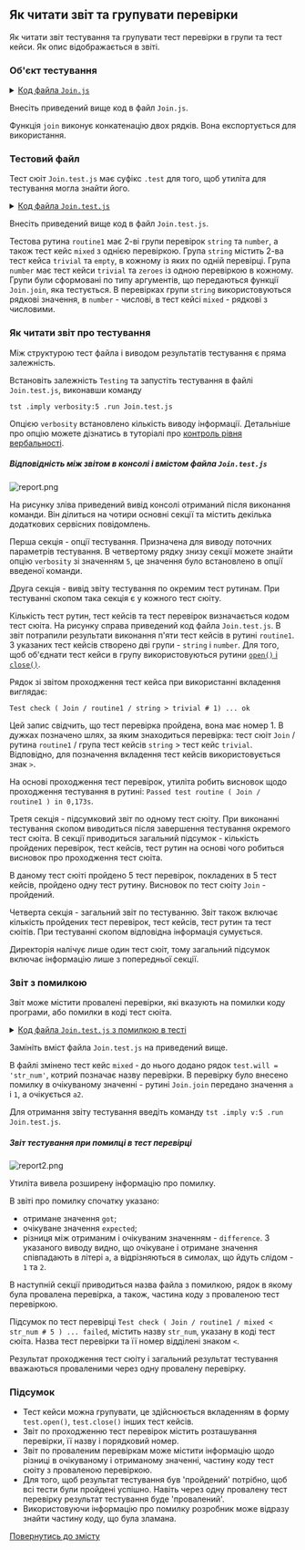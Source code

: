 ## Як читати звіт та групувати перевірки

Як читати звіт тестування та групувати тест перевірки в групи та тест кейси. Як опис відображається в звіті.

### Об'єкт тестування

<details>
    <summary><u>Код файла <code>Join.js</code></u></summary>

```js
module.exports.join = function( a, b )
{
  return String( a ) + String( b );
}
```

</details>

Внесіть приведений вище код в файл `Join.js`.

Функція `join` виконує конкатенацію двох рядків. Вона експортується для використання.

### Тестовий файл

Тест сюіт `Join.test.js` має суфікс `.test` для того, щоб утиліта для тестування могла знайти його.

<details>
    <summary><u>Код файла <code>Join.test.js</code></u></summary>

```js
let _ = require( 'wTesting' );
let Join = require( './Join.js' );

//

function routine1( test )
{
  test.open( 'string' );

    test.case = 'trivial';
    test.identical( Join.join( 'a', 'b' ), 'ab' );

    test.case = 'empty';
    test.identical( Join.join( '', '' ), '' );

  test.close( 'string' );
  test.open( 'number' );

    test.case = 'trivial';
    test.identical( Join.join( 1, 3 ), '13' );

    test.case = 'zeroes';
    test.identical( Join.join( 0, 0 ), '00' );

  test.close( 'number' );
  test.open( 'mixed' );

    test.identical( Join.join( 'a', 1 ), 'a1' );

  test.close( 'mixed' );
}

//

let Self =
{
  name : 'Join',
  tests :
  {
    routine1,
  }
}

//

Self = wTestSuite( Self );
if( typeof module !== 'undefined' && !module.parent )
wTester.test( Self.name );
```

</details>

Внесіть приведений вище код в файл `Join.test.js`.

Тестова рутина `routine1` має 2-ві групи перевірок `string` та `number`, а також тест кейс `mixed` з однією перевіркою. Група `string` містить 2-ва тест кейсa `trivial` та `empty`, в кожному із яких по одній перевірці. Група `number` має тест кейси `trivial` та `zeroes` із одною перевіркою в кожному.  Групи були сформовані по типу аргументів, що передаються функції `Join.join`, яка тестується. В перевірках групи `string` використовуються рядкові значення, в `number` - числові, в тест кейсі `mixed` - рядкові з числовими.

### Як читати звіт про тестування

Між структурою тест файла і виводом результатів тестування є пряма залежність.

Встановіть залежність `Testing` та запустіть тестування в файлі `Join.test.js`, виконавши команду

```
tst .imply verbosity:5 .run Join.test.js
```

Опцією `verbosity` встановлено кількість виводу інформації. Детальніше про опцію можете дізнатись в туторіалі про [контроль рівня вербальності](Verbosity.md).

##### Відповідність між звітом в консолі і вмістом файла `Join.test.js`

![report.png](../../images/report.png)

На рисунку зліва приведений вивід консолі отриманий після виконання команди. Він ділиться на чотири основні секції та містить декілька додаткових сервісних повідомлень.

Перша секція - опції тестування. Призначена для виводу поточних параметрів тестування. В четвертому рядку знизу секції можете знайти опцію `verbosity` зі значенням `5`, це значення було встановлено в опції введеної команди.

Друга секція - вивід звіту тестування по окремим тест рутинам. При тестуванні скопом така секція є у кожного тест сюіту.

Кількість тест рутин, тест кейсів та тест перевірок визначається кодом тест сюіта. На рисунку справа приведений код файла `Join.test.js`. В звіт потрапили результати виконання п'яти тест кейсів в рутині `routine1`. З указаних тест кейсів створено дві групи - `string` i `number`. Для того, щоб об'єднати тест кейси в групу використовуються рутини [`open()` i `close()`](../concept/TestCase.md).

Рядок зі звітом проходження тест кейса при використанні вкладення виглядає:

```
Test check ( Join / routine1 / string > trivial # 1) ... ok

```

Цей запис свідчить, що тест перевірка пройдена, вона має номер 1. В дужках позначено шлях, за яким знаходиться перевірка: тест сюіт `Join` / рутина `routine1` / група тест кейсів `string` > тест кейс `trivial`. Відповідно, для позначення вкладення тест кейсів використовується знак `>`.

На основі проходження тест перевірок, утиліта робить висновок щодо проходження тестування в рутині: `Passed test routine ( Join / routine1 ) in 0,173s`.

Третя секція - підсумковий звіт по одному тест сюіту. При виконанні тестування скопом виводиться після завершення тестування окремого тест сюіта. В секції приводиться загальний підсумок - кількість пройдених перевірок, тест кейсів, тест рутин на основі чого робиться висновок про проходження тест сюіта.

В даному тест сюіті пройдено 5 тест перевірок, покладених в 5 тест кейсів, пройдено одну тест рутину. Висновок по тест сюіту `Join` - пройдений.

Четверта секція - загальний звіт по тестуванню. Звіт також включає кількість пройдених тест перевірок, тест кейсів, тест рутин та тест сюітів. При тестуванні скопом відповідна інформація сумується.

Директорія налічує лише один тест сюіт, тому загальний підсумок включає інформацію лише з попередньої секції.

### Звіт з помилкою

Звіт може містити провалені перевірки, які вказують на помилки коду програми, або помилки в коді тест сюіта.

<details>
    <summary><u>Код файла <code>Join.test.js</code> з помилкою в тесті</u></summary>

```js
let _ = require( 'wTesting' );
let Join = require( './Join.js' );

//

function routine1( test )
{
  test.open( 'string' );

    test.case = 'trivial';
    test.identical( Join.join( 'a', 'b' ), 'ab' );

    test.case = 'empty';
    test.identical( Join.join( '', '' ), '' );

  test.close( 'string' );
  test.open( 'number' );

    test.case = 'trivial';
    test.identical( Join.join( 1, 3 ), '13' );

    test.case = 'zeroes';
    test.identical( Join.join( 0, 0 ), '00' );

  test.close( 'number' );
  test.open( 'mixed' );

    test.will = 'str_num';
    test.identical( Join.join( 'a', 1 ), 'a2' );

  test.close( 'mixed' );
}

//

let Self =
{
  name : 'Join',
  tests :
  {
    routine1,
  }
}

//

Self = wTestSuite( Self );
if( typeof module !== 'undefined' && !module.parent )
wTester.test( Self.name );
```

</details>

Замініть вміст файла `Join.test.js` на приведений вище.

В файлі змінено тест кейс `mixed` - до нього додано рядок `test.will = 'str_num'`, котрий позначає назву перевірки. В перевірку було внесено помилку в очікуваному значенні - рутині `Join.join` передано значення `a` i `1`, а очікується `a2`.

Для отримання звіту тестування введіть команду `tst .imply v:5 .run Join.test.js`.

##### Звіт тестування при помилці в тест перевірці

![report2.png](../../images/report2.png)

Утиліта вивела розширену інформацію про помилку.

В звіті про помилку спочатку указано:
- отримане значення `got`;
- очікуване значення `expected`;
- різниця між отриманим і очікуваним значенням - `difference`.
З указаного виводу видно, що очікуване і отримане значення співпадають в літері `a`, а відрізняються в симолах, що йдуть слідом - `1` та `2`.

В наступній секції приводиться назва файла з помилкою, рядок в якому була провалена перевірка, а також, частина коду з проваленою тест перевіркою.

Підсумок по тест перевірці `Test check ( Join / routine1 / mixed < str_num # 5 ) ... failed`, містить  назву `str_num`, указану в коді тест сюіта. Назва тест перевірки та її номер відділені знаком `<`.

Результат проходження тест сюіту і загальний результат тестування вважаються проваленими через одну провалену перевірку.

### Підсумок

- Тест кейси можна групувати, це здійснюється вкладенням в форму `test.open()`, `test.close()` інших тест кейсів.
- Звіт по проходженню тест перевірок містить розташування перевірки, її назву і порядковий номер.
- Звіт по проваленим перевіркам може містити інформацію щодо різниці в очікуваному і отриманому значенні, частину коду тест сюіту з проваленою перевіркою.
- Для того, щоб результат тестування був 'пройдений' потрібно, щоб всі тести були пройдені успішно. Навіть через одну провалену тест перевірку результат тестування буде 'провалений'.
- Використовуючи інформацію про помилку розробник може відразу знайти частину коду, що була зламана.

[Повернутись до змісту](../README.md#tutorials)
